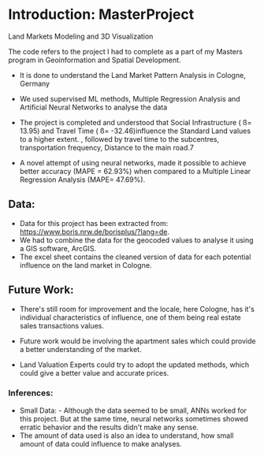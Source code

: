 # Introduction: MasterProject

Land Markets Modeling and 3D Visualization

The code refers to the project I had to complete as a part of my Masters program in Geoinformation and Spatial Development.

- It is done to understand the Land Market Pattern Analysis in Cologne, Germany

- We used supervised ML methods, Multiple Regression Analysis and Artificial Neural Networks to analyse the data 

- The project is completed and understood that Social Infrastructure ( ß= 13.95) and Travel Time
( ß= -32.46)influence the Standard Land values to a higher extent. , followed by travel time to the subcentres, transportation frequency, Distance to the main road.7

- A novel attempt of using neural networks, made it possible to achieve better accuracy (MAPE = 62.93%) when compared to a Multiple Linear Regression Analysis (MAPE= 47.69%).

## Data:

- Data for this project has been extracted from: https://www.boris.nrw.de/borisplus/?lang=de.
- We had to combine the data for the geocoded values to analyse it using a GIS software, ArcGIS.
- The excel sheet contains the cleaned version of data for each potential influence on the land market in Cologne.

## Future Work:

- There's still room for improvement and the locale, here Cologne, has it's individual characteristics of influence, one of them being real estate sales transactions values.
- Future work would be involving the apartment sales which could provide a better understanding of the market.

- Land Valuation Experts could try to adopt the updated methods, which could give a better value and accurate prices.

### Inferences:

- Small Data: - Although the data seemed to be small, ANNs worked for this project. But at the same time, neural networks sometimes showed erratic behavior and the results didn't make any sense.
- The amount of data used is also an idea to understand, how small amount of data could influence to make analyses. 
